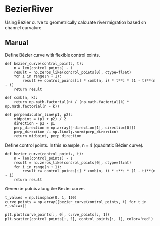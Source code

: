 # BezierRiver
Using Bézier curve to geometrically calculate river migration based on channel curvature 

## Manual
Define Bézier curve with flexible control points. 
```
def bezier_curve(control_points, t):
    n = len(control_points) - 1
    result = np.zeros_like(control_points[0], dtype=float)
    for i in range(n + 1):
        result += control_points[i] * comb(n, i) * t**i * (1 - t)**(n - i)
    return result

def comb(n, k):
    return np.math.factorial(n) / (np.math.factorial(k) * np.math.factorial(n - k))

def perpendicular_line(p1, p2):
    midpoint = (p1 + p2) / 2
    direction = p2 - p1
    perp_direction = np.array([-direction[1], direction[0]])
    perp_direction /= np.linalg.norm(perp_direction)
    return midpoint, perp_direction
```
Define control points. In this example, n = 4 (quadratic Bézier curve).
```
def bezier_curve(control_points, t):
    n = len(control_points) - 1
    result = np.zeros_like(control_points[0], dtype=float)
    for i in range(n + 1):
        result += control_points[i] * comb(n, i) * t**i * (1 - t)**(n - i)
    return result
```

Generate points along the Bezier curve.
```
t_values = np.linspace(0, 1, 100)
curve_points = np.array([bezier_curve(control_points, t) for t in t_values])

plt.plot(curve_points[:, 0], curve_points[:, 1])
plt.scatter(control_points[:, 0], control_points[:, 1], color='red')
```
